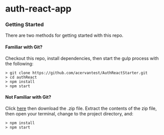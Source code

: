 # auth-react-app


### Getting Started

There are two methods for getting started with this repo.

#### Familiar with Git?
Checkout this repo, install dependencies, then start the gulp process with the following:

```
> git clone https://github.com/acervantest/AuthReactStarter.git
> cd authReact
> npm install
> npm start
```

#### Not Familiar with Git?
Click [here](https://github.com/acervantest/AuthReactStarter/releases) then download the .zip file.  Extract the contents of the zip file, then open your terminal, change to the project directory, and:

```
> npm install
> npm start
```
